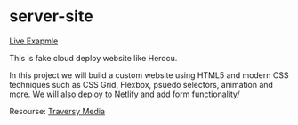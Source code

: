 # server-site
 
[Live Exapmle](https://eclectic-pudding-75d36a.netlify.app)

This is fake cloud deploy website like Herocu.

In this project we will build a custom website using HTML5 and modern CSS techniques such as CSS Grid, Flexbox, psuedo selectors, animation and more. We will also deploy to Netlify and add form functionality/

Resourse: [Traversy Media](https://www.youtube.com/watch?v=p0bGHP-PXD4)
